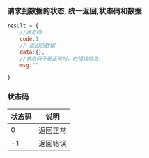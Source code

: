 ### 请求到数据的状态, 统一返回,状态码和数据


```js
result = {
    //状态码
    code:1,
    // 返回的数据
    data:{},
    //状态码不是正常时，的错误信息，
    msg:""

}
```

### 状态码
状态码|说明
-|-
0|返回正常
-1|返回错误